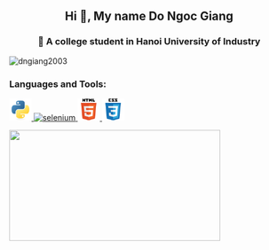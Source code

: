 <h2 align="center">Hi 👋, My name Do Ngoc Giang</h2>
<h3 align="center">🌱 A college student in Hanoi University of Industry</h3>

<p align="left"> <img src="https://komarev.com/ghpvc/?username=dngiang2003&label=Profile%20views&color=0e75b6&style=flat" alt="dngiang2003" /> </p>

<h3 align="left">Languages and Tools:</h3>
<p align="left"> <a href="https://www.w3schools.com/css/" target="_blank" rel="noreferrer">
    <a href="https://www.python.org" target="_blank" rel="noreferrer"> <img src="https://raw.githubusercontent.com/devicons/devicon/master/icons/python/python-original.svg" alt="python" width="40" height="40"/> </a> 
    <a href="https://www.selenium.dev" target="_blank" rel="noreferrer"> <img src="https://raw.githubusercontent.com/detain/svg-logos/780f25886640cef088af994181646db2f6b1a3f8/svg/selenium-logo.svg" alt="selenium" width="40" height="40"/> </a> 
    <a href="https://www.w3.org/html/" target="_blank" rel="noreferrer"> <img src="https://raw.githubusercontent.com/devicons/devicon/master/icons/html5/html5-original-wordmark.svg" alt="html5" width="40" height="40"/> </a> 
    <a href="https://developer.mozilla.org/en-US/docs/Web/JavaScript" target="_blank" rel="noreferrer"> <img src="https://raw.githubusercontent.com/devicons/devicon/master/icons/css3/css3-original-wordmark.svg" alt="css3" width="40" height="40"/> </a> 
</p>
<img height="200em" width="380em" src="https://github-readme-stats.vercel.app/api/top-langs/?username=dngiang2003&layout=compact&langs_count=7&theme=dracula"/>
